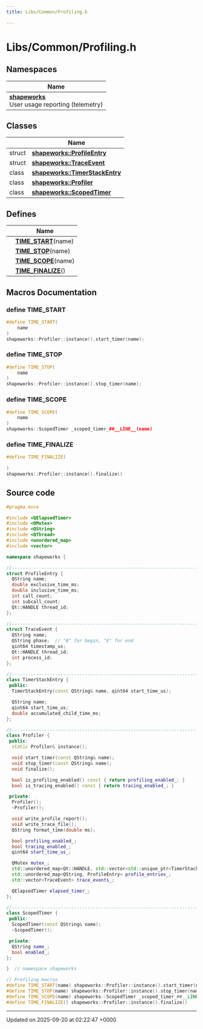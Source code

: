 ```yaml
---
title: Libs/Common/Profiling.h

---
```


# Libs/Common/Profiling.h



## Namespaces

| Name           |
| -------------- |
| **[shapeworks](../Namespaces/namespaceshapeworks.md)** <br>User usage reporting (telemetry)  |

## Classes

|                | Name           |
| -------------- | -------------- |
| struct | **[shapeworks::ProfileEntry](../Classes/structshapeworks_1_1ProfileEntry.md)**  |
| struct | **[shapeworks::TraceEvent](../Classes/structshapeworks_1_1TraceEvent.md)**  |
| class | **[shapeworks::TimerStackEntry](../Classes/classshapeworks_1_1TimerStackEntry.md)**  |
| class | **[shapeworks::Profiler](../Classes/classshapeworks_1_1Profiler.md)**  |
| class | **[shapeworks::ScopedTimer](../Classes/classshapeworks_1_1ScopedTimer.md)**  |

## Defines

|                | Name           |
| -------------- | -------------- |
|  | **[TIME_START](../Files/Profiling_8h.md#define-time-start)**(name)  |
|  | **[TIME_STOP](../Files/Profiling_8h.md#define-time-stop)**(name)  |
|  | **[TIME_SCOPE](../Files/Profiling_8h.md#define-time-scope)**(name)  |
|  | **[TIME_FINALIZE](../Files/Profiling_8h.md#define-time-finalize)**()  |




## Macros Documentation

### define TIME_START

```cpp
#define TIME_START(
    name
)
shapeworks::Profiler::instance().start_timer(name);
```


### define TIME_STOP

```cpp
#define TIME_STOP(
    name
)
shapeworks::Profiler::instance().stop_timer(name);
```


### define TIME_SCOPE

```cpp
#define TIME_SCOPE(
    name
)
shapeworks::ScopedTimer _scoped_timer_##__LINE__(name)
```


### define TIME_FINALIZE

```cpp
#define TIME_FINALIZE(
    
)
shapeworks::Profiler::instance().finalize()
```


## Source code

```cpp
#pragma once

#include <QElapsedTimer>
#include <QMutex>
#include <QString>
#include <QThread>
#include <unordered_map>
#include <vector>

namespace shapeworks {

//---------------------------------------------------------------------------
struct ProfileEntry {
  QString name;
  double exclusive_time_ms;
  double inclusive_time_ms;
  int call_count;
  int subcall_count;
  Qt::HANDLE thread_id;
};

//---------------------------------------------------------------------------
struct TraceEvent {
  QString name;
  QString phase;  // "B" for begin, "E" for end
  qint64 timestamp_us;
  Qt::HANDLE thread_id;
  int process_id;
};

//---------------------------------------------------------------------------
class TimerStackEntry {
 public:
  TimerStackEntry(const QString& name, qint64 start_time_us);

  QString name;
  qint64 start_time_us;
  double accumulated_child_time_ms;
};

//---------------------------------------------------------------------------
class Profiler {
 public:
  static Profiler& instance();

  void start_timer(const QString& name);
  void stop_timer(const QString& name);
  void finalize();

  bool is_profiling_enabled() const { return profiling_enabled_; }
  bool is_tracing_enabled() const { return tracing_enabled_; }

 private:
  Profiler();
  ~Profiler();

  void write_profile_report();
  void write_trace_file();
  QString format_time(double ms);

  bool profiling_enabled_;
  bool tracing_enabled_;
  qint64 start_time_us_;

  QMutex mutex_;
  std::unordered_map<Qt::HANDLE, std::vector<std::unique_ptr<TimerStackEntry>>> timer_stacks_;
  std::unordered_map<QString, ProfileEntry> profile_entries_;
  std::vector<TraceEvent> trace_events_;

  QElapsedTimer elapsed_timer_;
};

//---------------------------------------------------------------------------
class ScopedTimer {
 public:
  ScopedTimer(const QString& name);
  ~ScopedTimer();

 private:
  QString name_;
  bool enabled_;
};

}  // namespace shapeworks

// Profiling macros
#define TIME_START(name) shapeworks::Profiler::instance().start_timer(name);
#define TIME_STOP(name) shapeworks::Profiler::instance().stop_timer(name);
#define TIME_SCOPE(name) shapeworks::ScopedTimer _scoped_timer_##__LINE__(name)
#define TIME_FINALIZE() shapeworks::Profiler::instance().finalize()
```


-------------------------------

Updated on 2025-09-20 at 02:22:47 +0000
